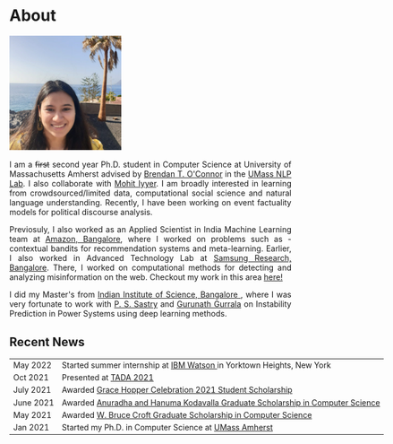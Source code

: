 # About 

<img src="./images/me_crop.jpg" width="200"/>

<p align="justify"> I am a <strike>first</strike> second year Ph.D. student in Computer Science at University of Massachusetts Amherst advised by <a href="http://brenocon.com/">Brendan T. O'Connor</a> in the <a href="https://nlp.cs.umass.edu/">UMass NLP Lab</a>. I also collaborate with <a href="https://people.cs.umass.edu/~miyyer/">Mohit Iyyer</a>. I am broadly interested in learning from crowdsourced/limited data, computational social science and natural language understanding. Recently, I have been working on event factuality models for political discourse analysis. </p>

<p align="justify"> Previosuly, I also worked as an Applied Scientist in India Machine Learning team at <a href="https://www.amazon.science/">Amazon, Bangalore</a>, where I worked on problems such as - contextual bandits for recommendation systems and meta-learning. Earlier, I also worked in Advanced Technology Lab at <a href="https://research.samsung.com/sri-b">Samsung Research, Bangalore</a>. There, I worked on computational methods for detecting and analyzing misinformation on the web. Checkout my work in this area <a href="https://scholar.google.com/citations?user=7nq1kBMAAAAJ&hl=en">here!</a></p>

<p align="justify"> I did my Master's from <a href="https://www.iisc.ac.in/"> Indian Institute of Science, Bangalore </a>, where I was very fortunate to work with <a href="http://www.ee.iisc.ac.in/faculty/sastry/">P. S. Sastry</a> and <a href="http://www.ee.iisc.ac.in/faculty/gurunath/">Gurunath Gurrala</a> on Instability Prediction in Power Systems using deep learning methods.</p>

## Recent News
<table style="width:150%">
  <tr>
    <td>May 2022</td>
    <td>Started summer internship at <a href="https://research.ibm.com/teams/natural-language-processing"> IBM Watson </a> in Yorktown Heights, New York</td>
  </tr>
  <tr>
    <td>Oct 2021</td>
    <td>Presented at <a href="https://tada2021.org/"> TADA 2021</a></td>
  </tr>
  <tr>
    <td>July 2021</td>
    <td>Awarded <a href="https://ghc.anitab.org/attend/scholarships/academics/"> Grace Hopper Celebration 2021 Student Scholarship</a></td>
  </tr>
  <tr>
    <td>June 2021</td>
    <td>Awarded <a href="https://www.cics.umass.edu/support"> Anuradha and Hanuma Kodavalla Graduate Scholarship in Computer Science</a></td>
  </tr>
  <tr>
    <td>May 2021</td>
    <td>Awarded <a href="https://www.cics.umass.edu/support"> W. Bruce Croft Graduate Scholarship in Computer Science</a></td>
  </tr>
  <tr>
    <td>Jan  2021</td>
    <td>Started my Ph.D. in Computer Science at <a href="https://www.umass.edu/">UMass Amherst</a></td>
  </tr>
</table>


